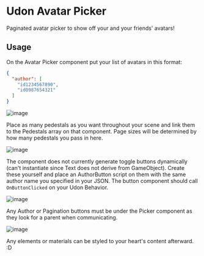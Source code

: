 # Udon Avatar Picker
Paginated avatar picker to show off your and your friends' avatars!

## Usage
On the Avatar Picker component put your list of avatars in this format:
```json
{
  "author": [
    "id1234567890",
    "id0987654321"
  ]
}
```
![image](https://github.com/halomakes/vrc-world-avipicker/assets/5904472/ede1c346-a273-43ca-8b0e-4c045242cac5)

Place as many pedestals as you want throughout your scene and link them to the Pedestals array on that component. Page sizes will be determined by how many pedestals you pass in here.

![image](https://github.com/halomakes/vrc-world-avipicker/assets/5904472/c59a98af-1437-46d8-a66c-f2cefd8a0ee6)

The component does not currently generate toggle buttons dynamically (can't instantiate since Text does not derive from GameObject).  Create these yourself and place an AuthorButton script on them with the same author name you specified in your JSON.  The button component should call `OnButtonClicked` on your Udon Behavior.

![image](https://github.com/halomakes/vrc-world-avipicker/assets/5904472/2df75900-502b-4e87-aa16-a0313e6e0c0f)

Any Author or Pagination buttons must be under the Picker component as they look for a parent when communicating.

![image](https://github.com/halomakes/vrc-world-avipicker/assets/5904472/ccc69ebf-80d7-4568-9459-3adc172d0762)

Any elements or materials can be styled to your heart's content afterward. :D
